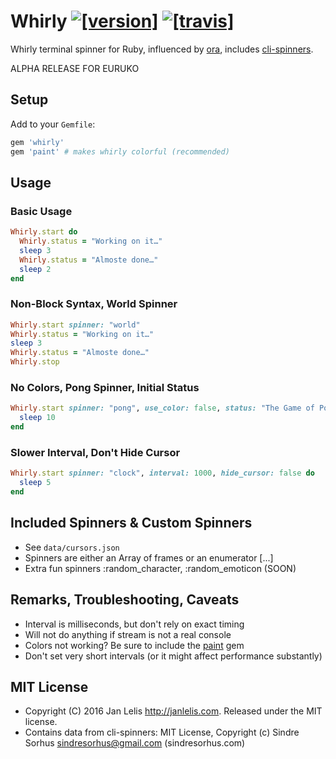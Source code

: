 # Whirly [![[version]](https://badge.fury.io/rb/whirly.svg)](http://badge.fury.io/rb/whirly)  [![[travis]](https://travis-ci.org/janlelis/whirly.png)](https://travis-ci.org/janlelis/whirly)

Whirly terminal spinner for Ruby, influenced by [ora](https://github.com/sindresorhus/ora), includes [cli-spinners](https://github.com/sindresorhus/cli-spinners).

ALPHA RELEASE FOR EURUKO

## Setup

Add to your `Gemfile`:

```ruby
gem 'whirly'
gem 'paint' # makes whirly colorful (recommended)
```

## Usage

### Basic Usage

```ruby
Whirly.start do
  Whirly.status = "Working on it…"
  sleep 3
  Whirly.status = "Almoste done…"
  sleep 2
end
```

### Non-Block Syntax, World Spinner

```ruby
Whirly.start spinner: "world"
Whirly.status = "Working on it…"
sleep 3
Whirly.status = "Almoste done…"
Whirly.stop
```

### No Colors, Pong Spinner, Initial Status

```ruby
Whirly.start spinner: "pong", use_color: false, status: "The Game of Pong" do
  sleep 10
end
```

### Slower Interval, Don't Hide Cursor

```ruby
Whirly.start spinner: "clock", interval: 1000, hide_cursor: false do
  sleep 5
end
```

## Included Spinners & Custom Spinners

- See `data/cursors.json`
- Spinners are either an Array of frames or an enumerator [...]
- Extra fun spinners :random_character, :random_emoticon (SOON)

## Remarks, Troubleshooting, Caveats

- Interval is milliseconds, but don't rely on exact timing
- Will not do anything if stream is not a real console
- Colors not working? Be sure to include the [paint](https://github.com/janlelis/paint/) gem
- Don't set very short intervals (or it might affect performance substantly)

## MIT License

- Copyright (C) 2016 Jan Lelis <http://janlelis.com>. Released under the MIT license.
- Contains data from cli-spinners:  MIT License, Copyright (c) Sindre Sorhus <sindresorhus@gmail.com> (sindresorhus.com)
